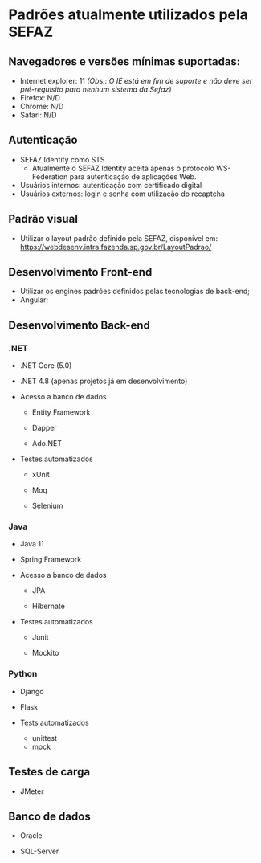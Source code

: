 # Padrões atualmente utilizados pela SEFAZ

## Navegadores e versões mínimas suportadas:

* Internet explorer: 11 _(Obs.: O IE está em fim de suporte e não deve ser pré-requisito para nenhum sistema da Sefaz)_
* Firefox: N/D
* Chrome: N/D
* Safari: N/D

## Autenticação

* SEFAZ Identity como STS
    * Atualmente o SEFAZ Identity aceita apenas o protocolo WS-Federation para autenticação de aplicações Web.
* Usuários internos: autenticação com certificado digital
* Usuários externos: login e senha com utilização do recaptcha

## Padrão visual

* Utilizar o layout padrão definido pela SEFAZ, disponível em: https://webdesenv.intra.fazenda.sp.gov.br/LayoutPadrao/


## Desenvolvimento Front-end

* Utilizar os engines padrões definidos pelas tecnologias de back-end;
* Angular;


## Desenvolvimento Back-end

### .NET

* .NET Core (5.0)

* .NET 4.8 (apenas projetos já em desenvolvimento)

* Acesso a banco de dados

    * Entity Framework

    * Dapper

    * Ado.NET

* Testes automatizados

    * xUnit

    * Moq

    * Selenium

### Java

* Java 11

* Spring Framework

* Acesso a banco de dados

    * JPA

    * Hibernate

* Testes automatizados

    * Junit

    * Mockito

### Python

* Django

* Flask

* Tests automatizados

    * unittest
    * mock

## Testes de carga

* JMeter

## Banco de dados

* Oracle

* SQL-Server

